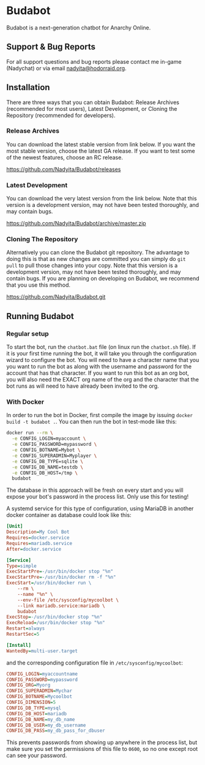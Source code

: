 # Budabot #

Budabot is a next-generation chatbot for Anarchy Online.

## Support & Bug Reports ##

For all support questions and bug reports please contact me in-game (Nadychat) or via email nadyita@hodorraid.org.

## Installation ##

There are three ways that you can obtain Budabot: Release Archives (recommended for most users), Latest Development, or Cloning the Repository (recommended for developers).

### Release Archives ###

You can download the latest stable version from link below. If you want the most stable version, choose the latest GA release.  If you want to test some of the newest features, choose an RC release.

<https://github.com/Nadyita/Budabot/releases>

### Latest Development ###

You can download the very latest version from the link below.  Note that this version is a development version, may not have been tested thoroughly, and may contain bugs.

<https://github.com/Nadyita/Budabot/archive/master.zip>

### Cloning The Repository ###

Alternatively you can clone the Budabot git repository. The advantage to doing this is that as new changes are committed you can simply do `git pull` to pull those changes into your copy. Note that this version is a development version, may not have been tested thoroughly, and may contain bugs. If you are planning on developing on Budabot, we recommend that you use this method.

<https://github.com/Nadyita/Budabot.git>

## Running Budabot ##

### Regular setup ###

To start the bot, run the ```chatbot.bat``` file (on linux run the ```chatbot.sh``` file). If it is your first time running the bot, it will take you through the configuration wizard to configure the bot. You will need to have a character name that you you want to run the bot as along with the username and password for the account that has that character. If you want to run this bot as an org bot, you will also need the EXACT org name of the org and the character that the bot runs as will need to have already been invited to the org.

### With Docker ###

In order to run the bot in Docker, first compile the image by issuing `docker build -t budabot .`.
You can then run the bot in test-mode like this:

```bash
docker run --rm \
  -e CONFIG_LOGIN=myaccount \
  -e CONFIG_PASSWORD=mypassword \
  -e CONFIG_BOTNAME=Mybot \
  -e CONFIG_SUPERADMIN=Myplayer \
  -e CONFIG_DB_TYPE=sqlite \
  -e CONFIG_DB_NAME=testdb \
  -e CONFIG_DB_HOST=/tmp \
  budabot
```

The database in this approach will be fresh on every start and you will expose your bot's password in the process list. Only use this for testing!

A systemd service for this type of configuration, using MariaDB in another docker container as database could look like this:

```ini
[Unit]
Description=My Cool Bot
Requires=docker.service
Requires=mariadb.service
After=docker.service

[Service]
Type=simple
ExecStartPre=-/usr/bin/docker stop "%n"
ExecStartPre=-/usr/bin/docker rm -f "%n"
ExecStart=/usr/bin/docker run \
	--rm \
	--name "%n" \
	--env-file /etc/sysconfig/mycoolbot \
	--link mariadb.service:mariadb \
	budabot
ExecStop=-/usr/bin/docker stop "%n"
ExecReload=/usr/bin/docker stop "%n"
Restart=always
RestartSec=5

[Install]
WantedBy=multi-user.target
```

and the corresponding configuration file in `/etc/sysconfig/mycoolbot`:

```ini
CONFIG_LOGIN=myaccountname
CONFIG_PASSWORD=mypassword
CONFIG_ORG=Myorg
CONFIG_SUPERADMIN=Mychar
CONFIG_BOTNAME=Mycoolbot
CONFIG_DIMENSION=5
CONFIG_DB_TYPE=mysql
CONFIG_DB_HOST=mariadb
CONFIG_DB_NAME=my_db_name
CONFIG_DB_USER=my_db_username
CONFIG_DB_PASS=my_db_pass_for_dbuser
```

This prevents passwords from showing up anywhere in the process list, but make sure you set the permissions of this file to `0600`, so no one except root can see your password.

